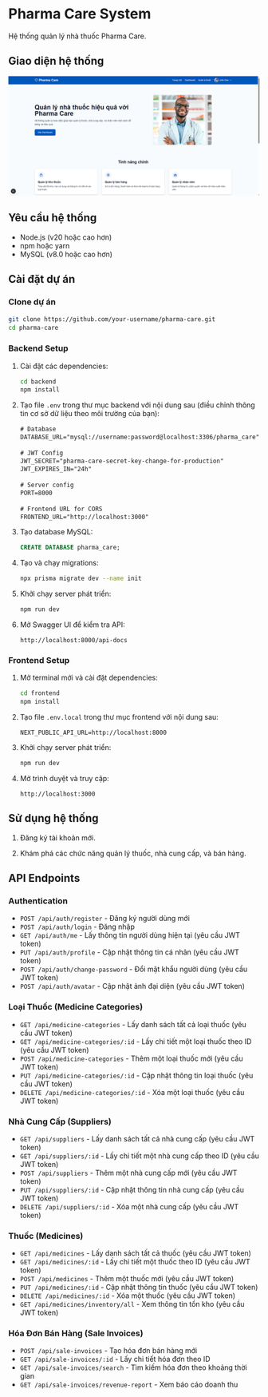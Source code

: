 # Pharma Care System

Hệ thống quản lý nhà thuốc Pharma Care.

## Giao diện hệ thống

![Giao diện trang chủ](screenshots/home.png)

## Yêu cầu hệ thống

- Node.js (v20 hoặc cao hơn)
- npm hoặc yarn
- MySQL (v8.0 hoặc cao hơn)

## Cài đặt dự án

### Clone dự án

```bash
git clone https://github.com/your-username/pharma-care.git
cd pharma-care
```

### Backend Setup

1. Cài đặt các dependencies:
   ```bash
   cd backend
   npm install
   ```

2. Tạo file `.env` trong thư mục backend với nội dung sau (điều chỉnh thông tin cơ sở dữ liệu theo môi trường của bạn):
   ```
   # Database
   DATABASE_URL="mysql://username:password@localhost:3306/pharma_care"

   # JWT Config
   JWT_SECRET="pharma-care-secret-key-change-for-production"
   JWT_EXPIRES_IN="24h"

   # Server config
   PORT=8000
   
   # Frontend URL for CORS
   FRONTEND_URL="http://localhost:3000"
   ```

3. Tạo database MySQL:
   ```sql
   CREATE DATABASE pharma_care;
   ```

4. Tạo và chạy migrations:
   ```bash
   npx prisma migrate dev --name init
   ```

5. Khởi chạy server phát triển:
   ```bash
   npm run dev
   ```

6. Mở Swagger UI để kiểm tra API:
   ```
   http://localhost:8000/api-docs
   ```

### Frontend Setup

1. Mở terminal mới và cài đặt dependencies:
   ```bash
   cd frontend
   npm install
   ```

2. Tạo file `.env.local` trong thư mục frontend với nội dung sau:
   ```
   NEXT_PUBLIC_API_URL=http://localhost:8000
   ```

3. Khởi chạy server phát triển:
   ```bash
   npm run dev
   ```

4. Mở trình duyệt và truy cập:
   ```
   http://localhost:3000
   ```

## Sử dụng hệ thống

1. Đăng ký tài khoản mới.

2. Khám phá các chức năng quản lý thuốc, nhà cung cấp, và bán hàng.

## API Endpoints

### Authentication

- `POST /api/auth/register` - Đăng ký người dùng mới
- `POST /api/auth/login` - Đăng nhập
- `GET /api/auth/me` - Lấy thông tin người dùng hiện tại (yêu cầu JWT token)
- `PUT /api/auth/profile` - Cập nhật thông tin cá nhân (yêu cầu JWT token)
- `POST /api/auth/change-password` - Đổi mật khẩu người dùng (yêu cầu JWT token)
- `POST /api/auth/avatar` - Cập nhật ảnh đại diện (yêu cầu JWT token)

### Loại Thuốc (Medicine Categories)

- `GET /api/medicine-categories` - Lấy danh sách tất cả loại thuốc (yêu cầu JWT token)
- `GET /api/medicine-categories/:id` - Lấy chi tiết một loại thuốc theo ID (yêu cầu JWT token)
- `POST /api/medicine-categories` - Thêm một loại thuốc mới (yêu cầu JWT token)
- `PUT /api/medicine-categories/:id` - Cập nhật thông tin loại thuốc (yêu cầu JWT token)
- `DELETE /api/medicine-categories/:id` - Xóa một loại thuốc (yêu cầu JWT token)

### Nhà Cung Cấp (Suppliers)

- `GET /api/suppliers` - Lấy danh sách tất cả nhà cung cấp (yêu cầu JWT token)
- `GET /api/suppliers/:id` - Lấy chi tiết một nhà cung cấp theo ID (yêu cầu JWT token)
- `POST /api/suppliers` - Thêm một nhà cung cấp mới (yêu cầu JWT token)
- `PUT /api/suppliers/:id` - Cập nhật thông tin nhà cung cấp (yêu cầu JWT token)
- `DELETE /api/suppliers/:id` - Xóa một nhà cung cấp (yêu cầu JWT token)

### Thuốc (Medicines)

- `GET /api/medicines` - Lấy danh sách tất cả thuốc (yêu cầu JWT token)
- `GET /api/medicines/:id` - Lấy chi tiết một thuốc theo ID (yêu cầu JWT token)
- `POST /api/medicines` - Thêm một thuốc mới (yêu cầu JWT token)
- `PUT /api/medicines/:id` - Cập nhật thông tin thuốc (yêu cầu JWT token)
- `DELETE /api/medicines/:id` - Xóa một thuốc (yêu cầu JWT token)
- `GET /api/medicines/inventory/all` - Xem thông tin tồn kho (yêu cầu JWT token)

### Hóa Đơn Bán Hàng (Sale Invoices)

- `POST /api/sale-invoices` - Tạo hóa đơn bán hàng mới
- `GET /api/sale-invoices/:id` - Lấy chi tiết hóa đơn theo ID
- `GET /api/sale-invoices/search` - Tìm kiếm hóa đơn theo khoảng thời gian
- `GET /api/sale-invoices/revenue-report` - Xem báo cáo doanh thu
